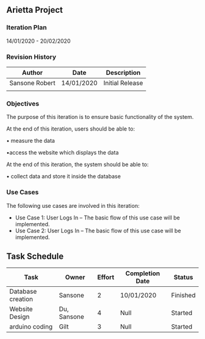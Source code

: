## Arietta Project
### Iteration Plan
14/01/2020 - 20/02/2020

### Revision History
| Author         | Date       | Description     |
|----------------|------------|-----------------|
| Sansone Robert | 14/01/2020 | Initial Release |
|                |            |                 |

### Objectives
The purpose of this iteration is to ensure basic functionality of the system.

 At the end of this iteration, users should be able to:
 
•	measure the data

•access the website which displays the data

At the end of this iteration, the system should be able to:

•	collect data and store it inside the database


### Use Cases
The following use cases are involved in this iteration:
* Use Case 1: User Logs In – The basic flow of this use case will be implemented.
*	Use Case 2: User Logs In – The basic flow of this use case will be implemented.

## Task Schedule
| Task | Owner | Effort | Completion Date | Status |
|---|---|---|---|---|
|Database creation|Sansone|2|10/01/2020|Finished|
|Website Design|Du, Sansone|4|Null|Started|
|arduino coding|Gilt|3|Null|Started|
